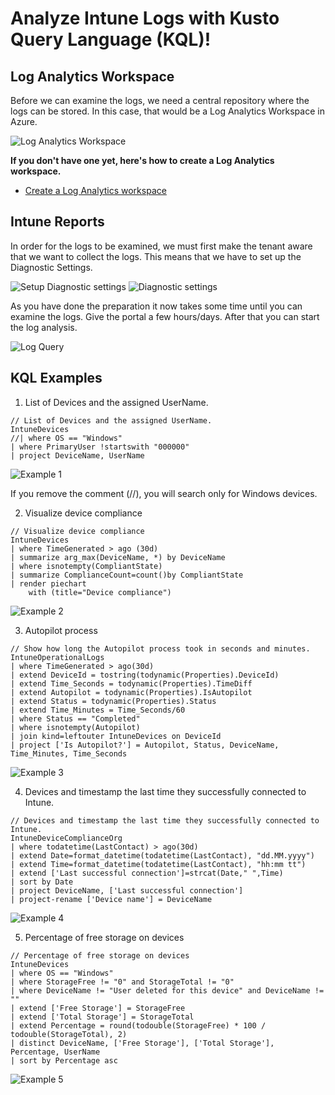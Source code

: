 # Analyze Intune Logs with Kusto Query Language (KQL)!

## Log Analytics Workspace

Before we can examine the logs, we need a central repository where the logs can be stored. In this case, that would be a Log Analytics Workspace in Azure.

<img src="/Images/LAW.png" alt="Log Analytics Workspace">

**If you don't have one yet, here's how to create a Log Analytics workspace.**  

- [Create a Log Analytics workspace](https://learn.microsoft.com/en-us/azure/azure-monitor/logs/quick-create-workspace)

## Intune Reports

In order for the logs to be examined, we must first make the tenant aware that we want to collect the logs. This means that we have to set up the Diagnostic Settings.

<img src="/Images/Intune_Tenant_Add.png" alt="Setup Diagnostic settings">

<img src="/Images/Diag_Settings.png" alt="Diagnostic settings">

As you have done the preparation it now takes some time until you can examine the logs. Give the portal a few hours/days. After that you can start the log analysis.

<img src="/Images/Query_Logs.png" alt="Log Query">

## KQL Examples

1. List of Devices and the assigned UserName.

```
// List of Devices and the assigned UserName.
IntuneDevices
//| where OS == "Windows"
| where PrimaryUser !startswith "000000"
| project DeviceName, UserName
```
<img src="/Images/Example_1.png" alt="Example 1">

If you remove the comment (//), you will search only for Windows devices.

2. Visualize device compliance

```
// Visualize device compliance
IntuneDevices
| where TimeGenerated > ago (30d)
| summarize arg_max(DeviceName, *) by DeviceName
| where isnotempty(CompliantState)
| summarize ComplianceCount=count()by CompliantState
| render piechart      
    with (title="Device compliance")
```

<img src="/Images/Example_2.png" alt="Example 2">

3. Autopilot process

```
// Show how long the Autopilot process took in seconds and minutes.
IntuneOperationalLogs
| where TimeGenerated > ago(30d)
| extend DeviceId = tostring(todynamic(Properties).DeviceId)
| extend Time_Seconds = todynamic(Properties).TimeDiff
| extend Autopilot = todynamic(Properties).IsAutopilot
| extend Status = todynamic(Properties).Status
| extend Time_Minutes = Time_Seconds/60
| where Status == "Completed"
| where isnotempty(Autopilot)
| join kind=leftouter IntuneDevices on DeviceId 
| project ['Is Autopilot?'] = Autopilot, Status, DeviceName, Time_Minutes, Time_Seconds
```
<img src="/Images/Example_3.png" alt="Example 3">

4. Devices and timestamp the last time they successfully connected to Intune.

```
// Devices and timestamp the last time they successfully connected to Intune.
IntuneDeviceComplianceOrg
| where todatetime(LastContact) > ago(30d)
| extend Date=format_datetime(todatetime(LastContact), "dd.MM.yyyy")
| extend Time=format_datetime(todatetime(LastContact), "hh:mm tt")
| extend ['Last successful connection']=strcat(Date," ",Time)
| sort by Date
| project DeviceName, ['Last successful connection']
| project-rename ['Device name'] = DeviceName
```

<img src="/Images/Example_4.png" alt="Example 4">

5. Percentage of free storage on devices

```
// Percentage of free storage on devices
IntuneDevices
| where OS == "Windows"
| where StorageFree != "0" and StorageTotal != "0"
| where DeviceName != "User deleted for this device" and DeviceName != ""
| extend ['Free Storage'] = StorageFree
| extend ['Total Storage'] = StorageTotal
| extend Percentage = round(todouble(StorageFree) * 100 / todouble(StorageTotal), 2)
| distinct DeviceName, ['Free Storage'], ['Total Storage'], Percentage, UserName
| sort by Percentage asc
```
<img src="/Images/Example_5.png" alt="Example 5">